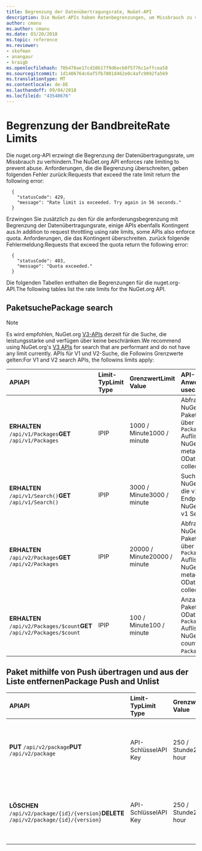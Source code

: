 ```yaml
---
title: Begrenzung der Datenübertragungsrate, NuGet-API
description: Die NuGet-APIs haben Ratenbegrenzungen, um Missbrauch zu verhindern.
author: cmanu
ms.author: cmanu
ms.date: 03/20/2018
ms.topic: reference
ms.reviewer:
- skofman
- anangaur
- kraigb
ms.openlocfilehash: 70b478ae17cd10b17f9d6ecb0f5776c1effcea58
ms.sourcegitcommit: 1d1406764c6af5fb7801d462e0c4afc9092fa569
ms.translationtype: MT
ms.contentlocale: de-DE
ms.lasthandoff: 09/04/2018
ms.locfileid: "43548676"
---
```

# <a name="rate-limits"></a><span data-ttu-id="5b4b9-103">Begrenzung der Bandbreite</span><span class="sxs-lookup"><span data-stu-id="5b4b9-103">Rate Limits</span></span>

<span data-ttu-id="5b4b9-104">Die nuget.org-API erzwingt die Begrenzung der Datenübertragungsrate, um Missbrauch zu verhindern.</span><span class="sxs-lookup"><span data-stu-id="5b4b9-104">The NuGet.org API enforces rate limiting to prevent abuse.</span></span> <span data-ttu-id="5b4b9-105">Anforderungen, die die Begrenzung überschreiten, geben folgenden Fehler zurück:</span><span class="sxs-lookup"><span data-stu-id="5b4b9-105">Requests that exceed the rate limit return the following error:</span></span> 

  ~~~
    {
      "statusCode": 429,
      "message": "Rate limit is exceeded. Try again in 56 seconds."
    }
  ~~~

<span data-ttu-id="5b4b9-106">Erzwingen Sie zusätzlich zu den für die anforderungsbegrenzung mit Begrenzung der Datenübertragungsrate, einige APIs ebenfalls Kontingent aus.</span><span class="sxs-lookup"><span data-stu-id="5b4b9-106">In addition to request throttling using rate limits, some APIs also enforce quota.</span></span> <span data-ttu-id="5b4b9-107">Anforderungen, die das Kontingent überschreiten. zurück folgende Fehlermeldung:</span><span class="sxs-lookup"><span data-stu-id="5b4b9-107">Requests that exceed the quota return the following error:</span></span>

  ~~~
    {
      "statusCode": 403,
      "message": "Quota exceeded."
    }
  ~~~

<span data-ttu-id="5b4b9-108">Die folgenden Tabellen enthalten die Begrenzungen für die nuget.org-API.</span><span class="sxs-lookup"><span data-stu-id="5b4b9-108">The following tables list the rate limits for the NuGet.org API.</span></span>

## <a name="package-search"></a><span data-ttu-id="5b4b9-109">Paketsuche</span><span class="sxs-lookup"><span data-stu-id="5b4b9-109">Package search</span></span>

> [!Note]
> <span data-ttu-id="5b4b9-110">Es wird empfohlen, NuGet.org [V3-APIs](https://docs.microsoft.com/nuget/api/search-query-service-resource) derzeit für die Suche, die leistungsstarke und verfügen über keine beschränken.</span><span class="sxs-lookup"><span data-stu-id="5b4b9-110">We recommend using NuGet.org's [V3 APIs](https://docs.microsoft.com/nuget/api/search-query-service-resource) for search that are performant and do not have any limit currently.</span></span> <span data-ttu-id="5b4b9-111">APIs für V1 und V2-Suche, die Followins Grenzwerte gelten:</span><span class="sxs-lookup"><span data-stu-id="5b4b9-111">For V1 and V2 search APIs, the followins limits apply:</span></span>


| <span data-ttu-id="5b4b9-112">API</span><span class="sxs-lookup"><span data-stu-id="5b4b9-112">API</span></span> | <span data-ttu-id="5b4b9-113">Limit-Typ</span><span class="sxs-lookup"><span data-stu-id="5b4b9-113">Limit Type</span></span> | <span data-ttu-id="5b4b9-114">Grenzwert</span><span class="sxs-lookup"><span data-stu-id="5b4b9-114">Limit Value</span></span> | <span data-ttu-id="5b4b9-115">API-Anwendungsfall</span><span class="sxs-lookup"><span data-stu-id="5b4b9-115">API usecase</span></span> |
|:---|:---|:---|:---|
<span data-ttu-id="5b4b9-116">**ERHALTEN** `/api/v1/Packages`</span><span class="sxs-lookup"><span data-stu-id="5b4b9-116">**GET** `/api/v1/Packages`</span></span> | <span data-ttu-id="5b4b9-117">IP</span><span class="sxs-lookup"><span data-stu-id="5b4b9-117">IP</span></span> | <span data-ttu-id="5b4b9-118">1000 / Minute</span><span class="sxs-lookup"><span data-stu-id="5b4b9-118">1000 / minute</span></span> | <span data-ttu-id="5b4b9-119">Abfragen von NuGet-Paketmetadaten über v1 OData `Packages` Auflistung</span><span class="sxs-lookup"><span data-stu-id="5b4b9-119">Query NuGet package metadata via v1 OData `Packages` collection</span></span> |
<span data-ttu-id="5b4b9-120">**ERHALTEN** `/api/v1/Search()`</span><span class="sxs-lookup"><span data-stu-id="5b4b9-120">**GET** `/api/v1/Search()`</span></span> | <span data-ttu-id="5b4b9-121">IP</span><span class="sxs-lookup"><span data-stu-id="5b4b9-121">IP</span></span> | <span data-ttu-id="5b4b9-122">3000 / Minute</span><span class="sxs-lookup"><span data-stu-id="5b4b9-122">3000 / minute</span></span> | <span data-ttu-id="5b4b9-123">Suchen Sie nach NuGet-Pakete über die v1-Suche-Endpunkt</span><span class="sxs-lookup"><span data-stu-id="5b4b9-123">Search for NuGet packages via v1 Search endpoint</span></span> | 
<span data-ttu-id="5b4b9-124">**ERHALTEN** `/api/v2/Packages`</span><span class="sxs-lookup"><span data-stu-id="5b4b9-124">**GET** `/api/v2/Packages`</span></span> | <span data-ttu-id="5b4b9-125">IP</span><span class="sxs-lookup"><span data-stu-id="5b4b9-125">IP</span></span> | <span data-ttu-id="5b4b9-126">20000 / Minute</span><span class="sxs-lookup"><span data-stu-id="5b4b9-126">20000 / minute</span></span> | <span data-ttu-id="5b4b9-127">Abfragen von NuGet-Paketmetadaten über v2 OData `Packages` Auflistung</span><span class="sxs-lookup"><span data-stu-id="5b4b9-127">Query NuGet package metadata via v2 OData `Packages` collection</span></span> | 
<span data-ttu-id="5b4b9-128">**ERHALTEN** `/api/v2/Packages/$count`</span><span class="sxs-lookup"><span data-stu-id="5b4b9-128">**GET** `/api/v2/Packages/$count`</span></span> | <span data-ttu-id="5b4b9-129">IP</span><span class="sxs-lookup"><span data-stu-id="5b4b9-129">IP</span></span> | <span data-ttu-id="5b4b9-130">100 / Minute</span><span class="sxs-lookup"><span data-stu-id="5b4b9-130">100 / minute</span></span> | <span data-ttu-id="5b4b9-131">Anzahl der NuGet-Pakete über v2 OData Abfragen `Packages` Auflistung</span><span class="sxs-lookup"><span data-stu-id="5b4b9-131">Query NuGet package count via v2 OData `Packages` collection</span></span> | 

## <a name="package-push-and-unlist"></a><span data-ttu-id="5b4b9-132">Paket mithilfe von Push übertragen und aus der Liste entfernen</span><span class="sxs-lookup"><span data-stu-id="5b4b9-132">Package Push and Unlist</span></span>

| <span data-ttu-id="5b4b9-133">API</span><span class="sxs-lookup"><span data-stu-id="5b4b9-133">API</span></span> | <span data-ttu-id="5b4b9-134">Limit-Typ</span><span class="sxs-lookup"><span data-stu-id="5b4b9-134">Limit Type</span></span> | <span data-ttu-id="5b4b9-135">Grenzwert</span><span class="sxs-lookup"><span data-stu-id="5b4b9-135">Limit Value</span></span> | <span data-ttu-id="5b4b9-136">API-Anwendungsfall</span><span class="sxs-lookup"><span data-stu-id="5b4b9-136">API usecase</span></span> | 
|:---|:---|:---|:--- |
<span data-ttu-id="5b4b9-137">**PUT** `/api/v2/package`</span><span class="sxs-lookup"><span data-stu-id="5b4b9-137">**PUT** `/api/v2/package`</span></span> | <span data-ttu-id="5b4b9-138">API-Schlüssel</span><span class="sxs-lookup"><span data-stu-id="5b4b9-138">API Key</span></span> | <span data-ttu-id="5b4b9-139">250 / Stunde</span><span class="sxs-lookup"><span data-stu-id="5b4b9-139">250 / hour</span></span> | <span data-ttu-id="5b4b9-140">Hochladen eines neuen NuGet-Pakets (Version) per Push-v2-Endpunkt</span><span class="sxs-lookup"><span data-stu-id="5b4b9-140">Upload a new NuGet package (version) via v2 push endpoint</span></span> 
<span data-ttu-id="5b4b9-141">**LÖSCHEN** `/api/v2/package/{id}/{version}`</span><span class="sxs-lookup"><span data-stu-id="5b4b9-141">**DELETE** `/api/v2/package/{id}/{version}`</span></span> | <span data-ttu-id="5b4b9-142">API-Schlüssel</span><span class="sxs-lookup"><span data-stu-id="5b4b9-142">API Key</span></span> | <span data-ttu-id="5b4b9-143">250 / Stunde</span><span class="sxs-lookup"><span data-stu-id="5b4b9-143">250 / hour</span></span> | <span data-ttu-id="5b4b9-144">Entfernen Sie ein NuGet-Paket (Version) über die v2-Endpunkt aus der Liste</span><span class="sxs-lookup"><span data-stu-id="5b4b9-144">Unlist a NuGet package (version) via v2 endpoint</span></span> 
